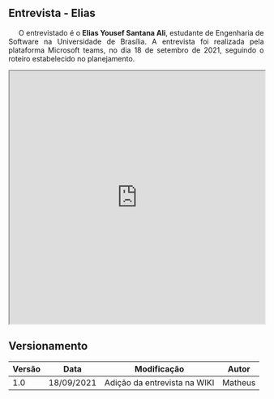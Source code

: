 ## Entrevista - Elias
<p style="text-indent: 20px; text-align: justify">
O entrevistado é o <b>Elias Yousef Santana Ali</b>, estudante de Engenharia de Software na Universidade de Brasília. A entrevista foi realizada pela plataforma Microsoft teams, no dia 18 de setembro de 2021, seguindo o roteiro estabelecido no planejamento.
</p>

<iframe width="100%" height="500px" src="https://www.youtube.com/embed/spGbgYGrUn4" allowfullscreen></iframe>

## Versionamento

| Versão | Data | Modificação | Autor |
|--|--|--|--|
| 1.0 | 18/09/2021 | Adição da entrevista na WIKI | Matheus |